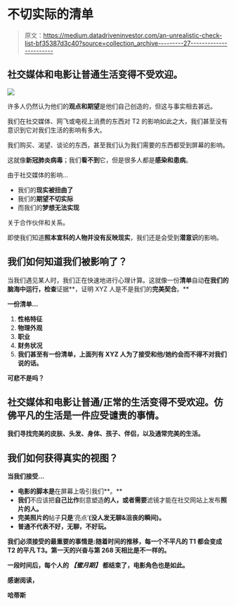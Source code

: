 # 不切实际的清单

> 原文：<https://medium.datadriveninvestor.com/an-unrealistic-check-list-bf35387d3c40?source=collection_archive---------27----------------------->

## 社交媒体和电影让普通生活变得不受欢迎。

![](img/e167726e87f84f5b8fea2be5260d03d7.png)

许多人仍然认为他们的**观点和期望**是他们自己创造的，但这与事实相去甚远。

我们在社交媒体、网飞或电视上消费的东西对 T2 的影响如此之大，我们甚至没有意识到它对我们生活的影响有多大。

我们购买、渴望、谈论的东西，甚至我们认为我们需要的东西都受到屏幕的影响。

这就像**新冠肺炎病毒**；我们**看不到**它，但是很多人都是**感染和患病**。

由于社交媒体的影响…

*   我们的**现实被扭曲了**
*   我们的**期望不切实际**
*   而我们的**梦想无法实现**

关于合作伙伴和关系。

即使我们知道**照本宣科的人物并没有反映现实**，我们还是会受到**潜意识**的影响。

## 我们如何知道我们被影响了？

当我们遇见某人时，我们正在快速地进行心理计算。这就像一份**清单**自动**在我们的脑海中运行，检查**证据**，证明 XYZ 人是不是我们的**完美契合**。**

**一份清单…**

1.  ****性格特征****
2.  ****物理外观****
3.  ****职业****
4.  ****财务状况****
5.  **我们甚至有一份清单，上面列有 XYZ 人为了接受和他/她约会而不得不对我们说的话。**

**可悲不是吗？**

## **社交媒体和电影让普通/正常的生活变得不受欢迎。仿佛平凡的生活是一件应受谴责的事情。**

**我们寻找完美的皮肤、头发、身体、孩子、伴侣，以及通常完美的生活。**

## **我们如何获得真实的视图？**

**当我们接受…**

*   **电影的脚本是**在屏幕上吸引我们**。**
*   **我们**不应该把**自己比作**刻意塑造**的人，或者需要**滤镜才能在社交网站上发布**照片的人。**
*   **完美照片的**帖子**只是**‘亮点’**(没人发无聊&沮丧的瞬间)。**
*   ****普通**不代表**不好，无聊，不好玩**。**

**我们必须接受的最重要的事情是:随着时间的推移，每一个不平凡的 T1 都会变成 T2 的平凡 T3。第一天的兴奋与第 268 天相比是不一样的。**

**一段时间后，每个人的 ***【蜜月期】*** 都结束了，电影角色也是如此。**

**感谢阅读，**

**哈蒂斯**